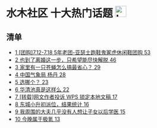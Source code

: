 # 水木社区 十大热门话题 <img src="https://file.ipadown.com/tophub/assets/images/media/mysmth.net.png_50x50.png" width="30" alt="Logo"></img>

## 清单

* [1 [团购]7.12-7.18 5年老团-亚瑟士跑鞋鬼冢虎休闲鞋团购 53](https://www.mysmth.net/nForum/article/ADAgent_TG/1281203)
* [2 也到了离婚这一步，只希望能尽快解脱 46](https://www.mysmth.net/nForum/article/Divorce/1957891)
* [3 家里有一只苍蝇怎么搞最省心？ 29](https://www.mysmth.net/nForum/article/FamilyLife/1765575383)
* [4 中国气象局 杨丹 28](https://www.mysmth.net/nForum/article/CSU/16683)
* [5 选哪个？ 23](https://www.mysmth.net/nForum/article/OurEstate/2836212)
* [6 华清池真是这样么 22](https://www.mysmth.net/nForum/article/Travel/864054)
* [7 [转载]网文作者投诉 WPS 锁定本地文稿 17](https://www.mysmth.net/nForum/article/ITExpress/2399864)
* [8 东城小升初派位，结果统计 16](https://www.mysmth.net/nForum/article/SchoolEstate/1315870)
* [9 我周围的大夫几乎没有人想让子女以后学医 15](https://www.mysmth.net/nForum/article/WorkLife/2989963)
* [10 今晚属于极氪 13](https://www.mysmth.net/nForum/article/GreenAuto/1062811)
